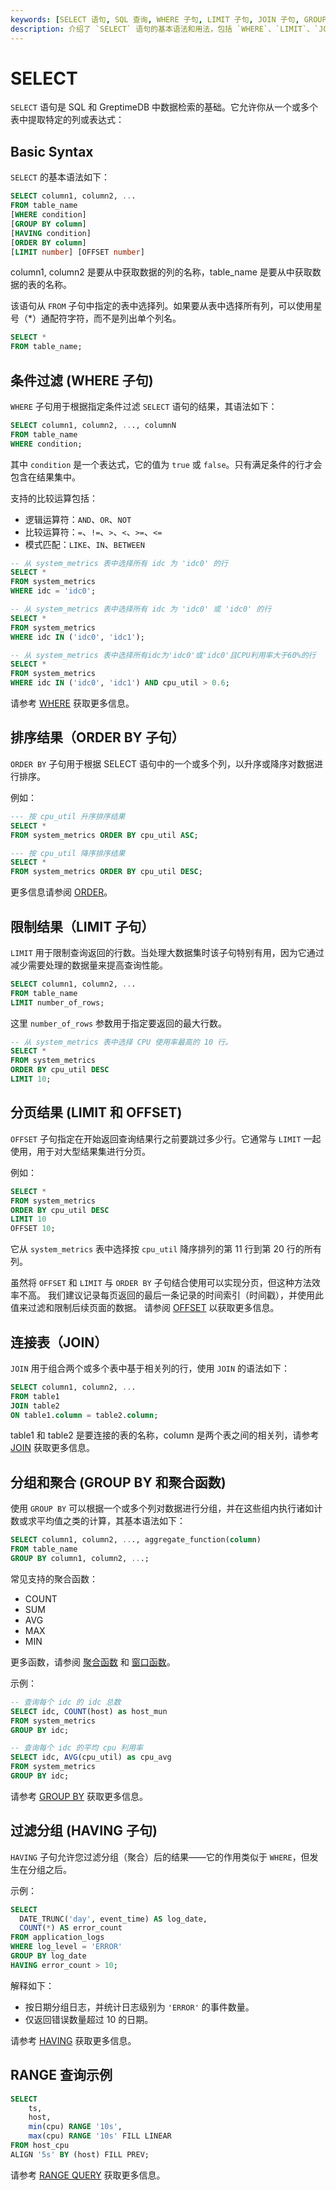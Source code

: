 ```yaml
---
keywords: [SELECT 语句, SQL 查询, WHERE 子句, LIMIT 子句, JOIN 子句, GROUP BY 子句]
description: 介绍了 `SELECT` 语句的基本语法和用法，包括 `WHERE`、`LIMIT`、`JOIN` 和 `GROUP BY` 子句的示例。
---
```


# SELECT

`SELECT` 语句是 SQL 和 GreptimeDB 中数据检索的基础。它允许你从一个或多个表中提取特定的列或表达式：

## Basic Syntax

`SELECT` 的基本语法如下：

```sql
SELECT column1, column2, ...
FROM table_name
[WHERE condition]
[GROUP BY column]
[HAVING condition]
[ORDER BY column]
[LIMIT number] [OFFSET number]
```

column1, column2 是要从中获取数据的列的名称，table_name 是要从中获取数据的表的名称。

该语句从 `FROM` 子句中指定的表中选择列。如果要从表中选择所有列，可以使用星号（*）通配符字符，而不是列出单个列名。

```sql
SELECT *
FROM table_name;
```

## 条件过滤 (WHERE 子句)

`WHERE` 子句用于根据指定条件过滤 `SELECT` 语句的结果，其语法如下：

```sql
SELECT column1, column2, ..., columnN
FROM table_name
WHERE condition;
```

其中 `condition` 是一个表达式，它的值为 `true` 或 `false`。只有满足条件的行才会包含在结果集中。

支持的比较运算包括：
* 逻辑运算符：`AND`、`OR`、`NOT`
* 比较运算符：`=`、`!=`、`>`、`<`、`>=`、`<=`
* 模式匹配：`LIKE`、`IN`、`BETWEEN`

```sql
-- 从 system_metrics 表中选择所有 idc 为 'idc0' 的行
SELECT *
FROM system_metrics
WHERE idc = 'idc0';

-- 从 system_metrics 表中选择所有 idc 为 'idc0' 或 'idc0' 的行
SELECT *
FROM system_metrics
WHERE idc IN ('idc0', 'idc1');

-- 从 system_metrics 表中选择所有idc为'idc0'或'idc0'且CPU利用率大于60%的行
SELECT *
FROM system_metrics
WHERE idc IN ('idc0', 'idc1') AND cpu_util > 0.6;
```

请参考 [WHERE](where.md) 获取更多信息。

## 排序结果（ORDER BY 子句）

`ORDER BY` 子句用于根据 SELECT 语句中的一个或多个列，以升序或降序对数据进行排序。

例如：

```sql
--- 按 cpu_util 升序排序结果
SELECT *
FROM system_metrics ORDER BY cpu_util ASC;

--- 按 cpu_util 降序排序结果
SELECT *
FROM system_metrics ORDER BY cpu_util DESC;
```

更多信息请参阅 [ORDER](order_by.md)。

## 限制结果（LIMIT 子句）

`LIMIT` 用于限制查询返回的行数。当处理大数据集时该子句特别有用，因为它通过减少需要处理的数据量来提高查询性能。

```sql
SELECT column1, column2, ...
FROM table_name
LIMIT number_of_rows;
```

这里 `number_of_rows` 参数用于指定要返回的最大行数。

```sql
-- 从 system_metrics 表中选择 CPU 使用率最高的 10 行。
SELECT *
FROM system_metrics
ORDER BY cpu_util DESC
LIMIT 10;
```


## 分页结果 (LIMIT 和 OFFSET)

`OFFSET` 子句指定在开始返回查询结果行之前要跳过多少行。它通常与 `LIMIT` 一起使用，用于对大型结果集进行分页。

例如：
```sql
SELECT *
FROM system_metrics
ORDER BY cpu_util DESC
LIMIT 10
OFFSET 10;
```

它从 `system_metrics` 表中选择按 `cpu_util` 降序排列的第 11 行到第 20 行的所有列。

虽然将 `OFFSET` 和 `LIMIT` 与 `ORDER BY` 子句结合使用可以实现分页，但这种方法效率不高。 我们建议记录每页返回的最后一条记录的时间索引（时间戳），并使用此值来过滤和限制后续页面的数据。 请参阅 [OFFSET](offset.md) 以获取更多信息。

## 连接表（JOIN）

`JOIN` 用于组合两个或多个表中基于相关列的行，使用 `JOIN` 的语法如下：

```sql
SELECT column1, column2, ...
FROM table1
JOIN table2
ON table1.column = table2.column;
```

table1 和 table2 是要连接的表的名称，column 是两个表之间的相关列，请参考[JOIN](join.md) 获取更多信息。

## 分组和聚合 (GROUP BY 和聚合函数)

使用 `GROUP BY` 可以根据一个或多个列对数据进行分组，并在这些组内执行诸如计数或求平均值之类的计算，其基本语法如下：

```sql
SELECT column1, column2, ..., aggregate_function(column)
FROM table_name
GROUP BY column1, column2, ...;
```

常见支持的聚合函数：
* COUNT
* SUM
* AVG
* MAX
* MIN

更多函数，请参阅 [聚合函数](/reference/sql/functions/df-functions.md#aggregate-functions) 和 [窗口函数](/reference/sql/functions/df-functions.md#window-functions)。

示例：
```sql
-- 查询每个 idc 的 idc 总数
SELECT idc, COUNT(host) as host_mun
FROM system_metrics
GROUP BY idc;

-- 查询每个 idc 的平均 cpu 利用率
SELECT idc, AVG(cpu_util) as cpu_avg
FROM system_metrics
GROUP BY idc;
```

请参考 [GROUP BY](group_by.md) 获取更多信息。

## 过滤分组 (HAVING 子句)

`HAVING` 子句允许您过滤分组（聚合）后的结果——它的作用类似于 `WHERE`，但发生在分组之后。

示例：
```sql
SELECT
  DATE_TRUNC('day', event_time) AS log_date,
  COUNT(*) AS error_count
FROM application_logs
WHERE log_level = 'ERROR'
GROUP BY log_date
HAVING error_count > 10;
```

解释如下：
* 按日期分组日志，并统计日志级别为 `'ERROR'` 的事件数量。
* 仅返回错误数量超过 10 的日期。

请参考 [HAVING](having.md) 获取更多信息。

## RANGE 查询示例

```sql
SELECT 
    ts, 
    host, 
    min(cpu) RANGE '10s',
    max(cpu) RANGE '10s' FILL LINEAR 
FROM host_cpu 
ALIGN '5s' BY (host) FILL PREV;
```

请参考 [RANGE QUERY](range.md) 获取更多信息。
